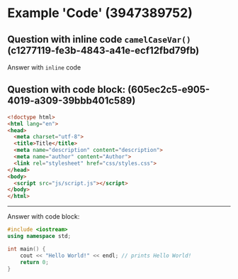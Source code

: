 # Example 'Code' (3947389752)

## Question with inline code `camelCaseVar()` (c1277119-fe3b-4843-a41e-ecf12fbd79fb)

Answer with `inline` code

## Question with code block: (605ec2c5-e905-4019-a309-39bbb401c589)

```html
<!doctype html>
<html lang="en">
<head>
  <meta charset="utf-8">
  <title>Title</title>
  <meta name="description" content="description">
  <meta name="author" content="Author">
  <link rel="stylesheet" href="css/styles.css">
</head>
<body>
  <script src="js/script.js"></script>
</body>
</html>
```

---

Answer with code block:

```cpp
#include <iostream>
using namespace std;

int main() {
	cout << "Hello World!" << endl; // prints Hello World!
	return 0;
}
```

